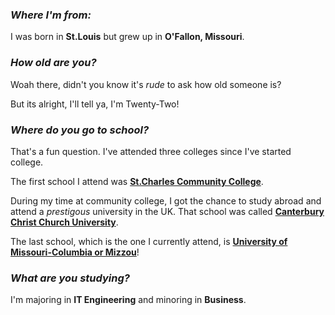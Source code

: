 ### **_Where I'm from:_**
I was born in **St.Louis** but grew up in **O'Fallon, Missouri**.

### **_How old are you?_**
Woah there, didn't you know it's _rude_ to ask how old someone is? 

But its alright, I'll tell ya, I'm Twenty-Two!

### **_Where do you go to school?_**
That's a fun question. I've attended three colleges since I've started college.

The first school I attend was [**St.Charles Community College**](https://www.stchas.edu/).

During my time at community college, I got the chance to study abroad and attend a _prestigous_ university in the UK.
That school was called [**Canterbury Christ Church University**](https://www.canterbury.ac.uk/).

The last school, which is the one I currently attend, is [**University of Missouri-Columbia or Mizzou**](https://missouri.edu/)!

### **_What are you studying?_**
I'm majoring in **IT Engineering** and minoring in **Business**.

